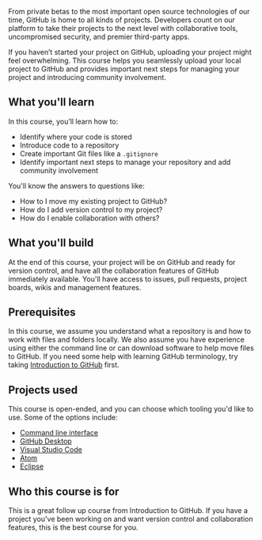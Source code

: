 From private betas to the most important open source technologies of our time, GitHub is home to all kinds of projects. Developers count on our platform to take their projects to the next level with collaborative tools, uncompromised security, and premier third-party apps. 

If you haven’t started your project on GitHub, uploading your project might feel overwhelming. This course helps you seamlessly upload your local project to GitHub and provides important next steps for managing your project and introducing community involvement. 

## What you'll learn

In this course, you’ll learn how to:

- Identify where your code is stored
- Introduce code to a repository
- Create important Git files like a `.gitignore`
- Identify important next steps to manage your repository and add community involvement

You'll know the answers to questions like:

- How to I move my existing project to GitHub?
- How do I add version control to my project?
- How do I enable collaboration with others?

## What you'll build

At the end of this course, your project will be on GitHub and ready for version control, and have all the collaboration features of GitHub immediately available. You'll have access to issues, pull requests, project boards, wikis and management features.

## Prerequisites

In this course, we assume you understand what a repository is and how to work with files and folders locally. We also assume you have experience using either the command line or can download software to help move files to GitHub. If you need some help with learning GitHub terminology, try taking [Introduction to GitHub](https://lab.github.com/githubtraining/introduction-to-github) first.

## Projects used

This course is open-ended, and you can choose which tooling you'd like to use. Some of the options include:

- [Command line interface](https://en.wikipedia.org/wiki/Command-line_interface)
- [GitHub Desktop](https://desktop.github.com/)
- [Visual Studio Code](https://code.visualstudio.com/)
- [Atom](https://atom.io/)
- [Eclipse](https://www.eclipse.org/)

## Who this course is for

This is a great follow up course from Introduction to GitHub. If you have a project you've been working on and want version control and collaboration features, this is the best course for you.
